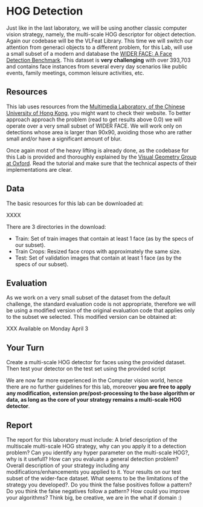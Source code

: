 
# HOG Detection
Just like in the last laboratory, we will be using another classic computer vision strategy, namely, the multi-scale HOG descriptor for object detection. Again our codebase will be the VLFeat Library. This time we will switch our attention from generaci objects to a different problem, for this Lab, will use a small subset of a modern and database the [WIDER FACE: A Face Detection Benchmark](http://mmlab.ie.cuhk.edu.hk/projects/WIDERFace/). This dataset is **very challenging** with over 393,703 and contains face instances from several every day scenarios like public events, family meetings, common
leisure activities, etc.

## Resources

This lab uses resources from the [Multimedia Laboratory, of the Chinese University of Hong Kong](http://mmlab.ie.cuhk.edu.hk), you might want to check their website.
To better approach approach the problem (read to get results above 0.0) we will operate over a very small subset of WIDER FACE. We will work only on detections whose area is larger than 90x90, avoiding those who are rather small and/or have a significant amount of blur.

Once again most of the heavy lifting is already done, as the codebase for this Lab is provided and thoroughly explained by the [Visual Geometry Group at Oxford](http://www.robots.ox.ac.uk/~vgg/practicals/category-detection/). Read the tutorial and make sure that the technical aspects of their implementations are clear.

## Data 
The basic resources for this lab can be downloaded at:

XXXX

There are 3 directories in the download:

- Train: Set of train images that contain at least 1 face (as by the specs of our subset).
- Train Crops: Resized face crops with approximately the same size.
- Test: Set of validation images that contain at least 1 face (as by the specs of our subset).


## Evaluation
As we work on a very small subset of the dataset from the default challenge, the standard evaluation code is not appropriate, therefore we will be using a modified version of the original evaluation code that applies only to the subset we selected. This modified version can be obtained at:

XXX Available on Monday April 3 

## Your Turn

Create a multi-scale HOG detector for faces using the provided dataset. Then test your detector on the test set using the provided script

We are now far more experienced in the Computer vision world, hence there are no further guidelines for this lab, moreover **you are free to apply any modification, extension pre/post-processing to the base algorithm or data, as long as the core of your strategy remains a multi-scale HOG detector**.    

## Report 
The report for this laboratory must include:
A brief description of the multiscale multi-scale HOG  strategy, why can you apply it to a detection problem?
Can you identify any hyper parameter on the multi-scale HOG?, why is it usefull?
How can you evaluate a general detection problem? 
Overall description of your strategy including any modifications/enhancements you applied to it.
Your results on our test subset of the wider-face dataset.
What seems to be the limitations of the strategy  you developed?.
Do you think the false positives follow a pattern?
Do you think the false negatives follow a pattern?
 How could you improve your algorithms? Think big, be creative, we are in the what if domain :)

